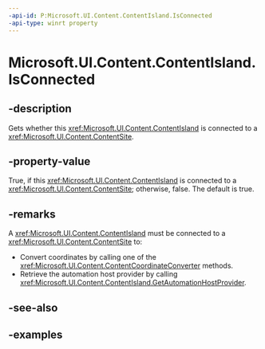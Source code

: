 ```yaml
---
-api-id: P:Microsoft.UI.Content.ContentIsland.IsConnected
-api-type: winrt property
---
```


# Microsoft.UI.Content.ContentIsland.IsConnected

<!--
public bool IsConnected { get; }
-->

## -description

Gets whether this <xref:Microsoft.UI.Content.ContentIsland> is connected to a <xref:Microsoft.UI.Content.ContentSite>.

## -property-value

True, if this <xref:Microsoft.UI.Content.ContentIsland> is connected to a <xref:Microsoft.UI.Content.ContentSite>; otherwise, false. The default is true.

## -remarks

A <xref:Microsoft.UI.Content.ContentIsland> must be connected to a <xref:Microsoft.UI.Content.ContentSite> to:

- Convert coordinates by calling one of the <xref:Microsoft.UI.Content.ContentCoordinateConverter> methods.
- Retrieve the automation host provider by calling <xref:Microsoft.UI.Content.ContentIsland.GetAutomationHostProvider>.

## -see-also

## -examples
